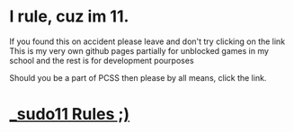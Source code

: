 # I rule, cuz im 11.
If you found this on accident please leave and don't try clicking on the link
This is my very own github pages partially for unblocked games in my school and the rest is for development pourposes

Should you be a part of PCSS then please by all means, click the link.

#                       [ _sudo11 Rules ;)](https://ruppke.github.io/)
